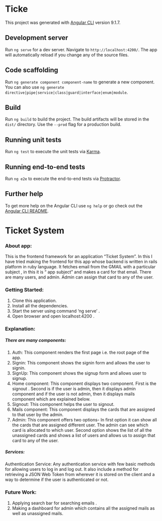 # Ticke

This project was generated with [Angular CLI](https://github.com/angular/angular-cli) version 9.1.7.

## Development server

Run `ng serve` for a dev server. Navigate to `http://localhost:4200/`. The app will automatically reload if you change any of the source files.

## Code scaffolding

Run `ng generate component component-name` to generate a new component. You can also use `ng generate directive|pipe|service|class|guard|interface|enum|module`.

## Build

Run `ng build` to build the project. The build artifacts will be stored in the `dist/` directory. Use the `--prod` flag for a production build.

## Running unit tests

Run `ng test` to execute the unit tests via [Karma](https://karma-runner.github.io).

## Running end-to-end tests

Run `ng e2e` to execute the end-to-end tests via [Protractor](http://www.protractortest.org/).

## Further help

To get more help on the Angular CLI use `ng help` or go check out the [Angular CLI README](https://github.com/angular/angular-cli/blob/master/README.md).


# Ticket System

### About app:

This is the frontend framework for an application “Ticket System”. In this I have tried making the frontend for this app whose backend is written in rails platform in ruby language. It fetches email from the GMAIL with a particular subject , in this it is “ app subject”  and makes a card for that email. There are many users, and admin. Admin can assign that card to any of the user. 


### Getting Started:
1. Clone this application.
2. Install all the dependencies.
3. Start the server using command ‘ng serve’ .
4. Open browser and open localhost:4200 .

### Explanation:

##### There are many components:

1. Auth: This component renders the first page i.e. the root page of the app.
2. Signin: This component shows the signin form and allows the user to signin.
3. SignUp: This component shows the signup form and allows user to signup.
4. Home component: This component displays two component. First is the signout . Second is if the user is admin, then it displays admin component and if the user is not admin, then it displays mails component which are explained below.
5. Signout: This component helps the user to signout.
6. Mails component: This component displays the cards that are assigned to that user by the admin.
7. Admin: This component offers two options- In first option it can show all the cards that are assigned different user. The admin can see which card is allocated to which user.
Second option shows the list of all the unassigned cards and shows a list of users and allows us to assign that card to any of the user.


##### Services:

Authentication Service: Any authentication service with few basic methods for allowing users to log in and log out. It also include a method for retrieving a JSON Web Token from wherever it is stored on the client and a way to determine if the user is authenticated or not.

### Future Work:
1. Applying search bar for searching emails .
2. Making a dashboard for admin which contains all the assigned mails as well as unassigned mails.



